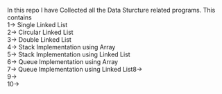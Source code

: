 In this repo I have Collected all the Data Sturcture related programs. 
This contains<br/>
1-> Single Linked List<br/>
2-> Circular Linked List<br/>
3-> Double Linked List<br/>
4-> Stack Implementation using Array<br/>
5-> Stack Implementation using Linked List<br/>
6-> Queue Implementation using Array<br/>
7-> Queue Implementation using Linked List8-><br/>
9-><br/>
10->